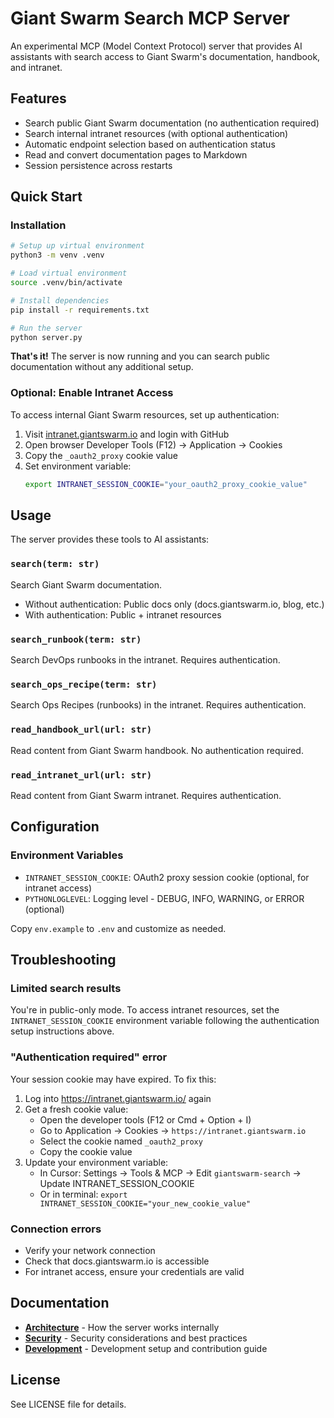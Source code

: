 # Giant Swarm Search MCP Server

An experimental MCP (Model Context Protocol) server that provides AI assistants with search access to Giant Swarm's documentation, handbook, and intranet.

## Features

- Search public Giant Swarm documentation (no authentication required)
- Search internal intranet resources (with optional authentication)
- Automatic endpoint selection based on authentication status
- Read and convert documentation pages to Markdown
- Session persistence across restarts

## Quick Start

### Installation

```bash
# Setup up virtual environment
python3 -m venv .venv

# Load virtual environment
source .venv/bin/activate

# Install dependencies
pip install -r requirements.txt

# Run the server
python server.py
```

**That's it!** The server is now running and you can search public documentation without any additional setup.

### Optional: Enable Intranet Access

To access internal Giant Swarm resources, set up authentication:

1. Visit [intranet.giantswarm.io](https://intranet.giantswarm.io/) and login with GitHub
2. Open browser Developer Tools (F12) → Application → Cookies
3. Copy the `_oauth2_proxy` cookie value
4. Set environment variable:
   ```bash
   export INTRANET_SESSION_COOKIE="your_oauth2_proxy_cookie_value"
   ```

## Usage

The server provides these tools to AI assistants:

### `search(term: str)`

Search Giant Swarm documentation.

- Without authentication: Public docs only (docs.giantswarm.io, blog, etc.)
- With authentication: Public + intranet resources

### `search_runbook(term: str)`

Search DevOps runbooks in the intranet. Requires authentication.

### `search_ops_recipe(term: str)`

Search Ops Recipes (runbooks) in the intranet. Requires authentication.

### `read_handbook_url(url: str)`

Read content from Giant Swarm handbook. No authentication required.

### `read_intranet_url(url: str)`

Read content from Giant Swarm intranet. Requires authentication.

## Configuration

### Environment Variables

- `INTRANET_SESSION_COOKIE`: OAuth2 proxy session cookie (optional, for intranet access)
- `PYTHONLOGLEVEL`: Logging level - DEBUG, INFO, WARNING, or ERROR (optional)

Copy `env.example` to `.env` and customize as needed.

## Troubleshooting

### Limited search results

You're in public-only mode. To access intranet resources, set the `INTRANET_SESSION_COOKIE` environment variable following the authentication setup instructions above.

### "Authentication required" error

Your session cookie may have expired. To fix this:

1. Log into https://intranet.giantswarm.io/ again
2. Get a fresh cookie value:
   - Open the developer tools (F12 or Cmd + Option + I)
   - Go to Application → Cookies → `https://intranet.giantswarm.io`
   - Select the cookie named `_oauth2_proxy`
   - Copy the cookie value
3. Update your environment variable:
   - In Cursor: Settings → Tools & MCP → Edit `giantswarm-search` → Update INTRANET_SESSION_COOKIE
   - Or in terminal: `export INTRANET_SESSION_COOKIE="your_new_cookie_value"`

### Connection errors

- Verify your network connection
- Check that docs.giantswarm.io is accessible
- For intranet access, ensure your credentials are valid

## Documentation

- **[Architecture](docs/architecture.md)** - How the server works internally
- **[Security](docs/security.md)** - Security considerations and best practices  
- **[Development](docs/development.md)** - Development setup and contribution guide

## License

See LICENSE file for details.
